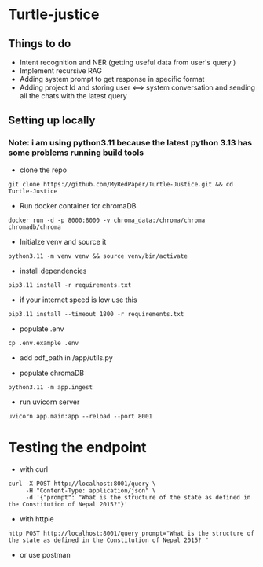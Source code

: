 # Turtle-justice

## Things to do 

- Intent recognition and NER (getting useful data from user's query )
- Implement recursive RAG
- Adding system prompt to get response in specific format 
- Adding project Id and storing user <==> system conversation and sending all the chats with the latest query 

## Setting up locally 

### Note: i am using python3.11 because the latest python 3.13 has some problems running build tools 

- clone the repo 

```
git clone https://github.com/MyRedPaper/Turtle-Justice.git && cd Turtle-Justice
```


- Run docker container for chromaDB
```
docker run -d -p 8000:8000 -v chroma_data:/chroma/chroma chromadb/chroma
```

- Initialze venv and source it 

```
python3.11 -m venv venv && source venv/bin/activate
```


- install dependencies 
```
pip3.11 install -r requirements.txt
```
- if your internet speed is low use this 
```
pip3.11 install --timeout 1800 -r requirements.txt
```
- populate .env
```
cp .env.example .env
```

- add pdf_path in /app/utils.py

- populate chromaDB
```
python3.11 -m app.ingest
```
- run uvicorn server 
```
uvicorn app.main:app --reload --port 8001
```


# Testing the endpoint 

- with curl 
```
curl -X POST http://localhost:8001/query \
     -H "Content-Type: application/json" \
     -d '{"prompt": "What is the structure of the state as defined in the Constitution of Nepal 2015?"}'

```
- with httpie 
```
http POST http://localhost:8001/query prompt="What is the structure of the state as defined in the Constitution of Nepal 2015? "
```
- or use postman
